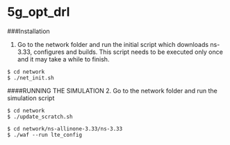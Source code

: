 # 5g_opt_drl

###Installation
1. Go to the network folder and run the initial script which downloads ns-3.33, configures and builds. This script needs to be executed only once and it may take a while to finish.
```
$ cd network
$ ./net_init.sh
```
####RUNNING THE SIMULATION
2. Go to the network folder and run the simulation script
```
$ cd network
$ ./update_scratch.sh
```
```
$ cd network/ns-allinone-3.33/ns-3.33
$ ./waf --run lte_config    
```


